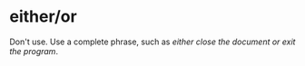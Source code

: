 # either/or

Don't use. Use a complete phrase, such as *either close the document or exit the program*.
